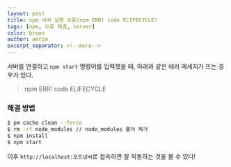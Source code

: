 ```yaml
---
layout: post
title: npm 서버 실행 오류(npm ERR! code ELIFECYCLE)
tags: [npm, 오류 해결, server]
color: brown
author: aerim
excerpt_separator: <!--more-->
---
```


서버를 연결하고 `npm start` 명령어를 입력했을 때, 아래와 같은 에러 메세지가 뜨는 경우가 있다.
> npm ERR! code ELIFECYCLE


### 해결 방법


```bash
$ pm cache clean --force
$ rm -rf node_modules // node_modules 폴더 제거
$ npm install
$ npm start
```

이후 `http://localhost:포트넘버`로 접속하면 잘 작동하는 것을 볼 수 있다! 


[^1]: 
    {% include citation.html key="ref1" %}
